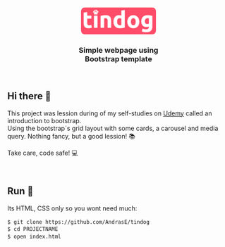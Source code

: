 <br>
<p align="center">
  <a href="https://andrase.github.io/tindog/" target="_blank" rel="noopener noreferrer">
  <img src="https://github.com/AndrasE/raw-readme/blob/main/tindog-readme-img.png?raw=true" width="170">
  </a>
</p>
<h3 align="center">
  Simple webpage using
  <br>
  Bootstrap template
</h3>

<br>

## Hi there 👋

This project was lession during of my self-studies on <a href="https://www.udemy.com/course/the-complete-web-development-bootcamp" target="_blank" rel="noopener noreferrer">Udemy</a> called an introduction to bootstrap.  <br>
Using the bootstrap`s grid layout with some cards, a carousel and media query. Nothing fancy, but a good lession! 📚
  
Take care, code safe! 💻

<br>

## Run 🚀
Its HTML, CSS only so you wont need much:

```sh
$ git clone https://github.com/AndrasE/tindog
$ cd PROJECTNAME
$ open index.html
```
